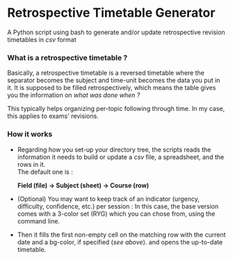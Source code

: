 # Retrospective Timetable Generator
A Python script using bash to generate and/or update retrospective revision timetables in *csv* format

### What is a retrospective timetable ?
Basically, a retrospective timetable is a reversed timetable where the separator becomes the subject and time-unit becomes the data you put in it. It is supposed to be filled retrospectively, which means the table gives you the information on *what was done when ?*

This typically helps organizing per-topic following through time. In my case, this applies to exams' revisions.  
### How it works
- Regarding how you set-up your directory tree, the scripts reads the information it needs to build or update a *csv* file, a spreadsheet, and the rows in it.    
  The default one is :
  
  **Field (file) -> Subject (sheet) -> Course (row)**

- (Optional) You may want to keep track of an indicator (urgency, difficulty, confidence, etc.) per session :
  In this case, the base version comes with a 3-color set (RYG) which you can chose from, using the command line.
  
- Then it fills the first non-empty cell on the matching row with the current date and a bg-color, if specified (*see above*).
  and opens the up-to-date timetable.



